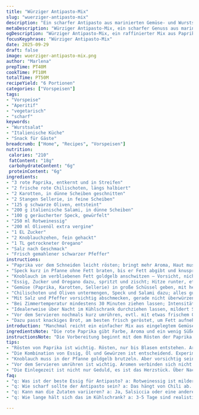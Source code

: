 ```yaml
---
title: "Würziger Antipasto-Mix"
slug: "wuerziger-antipasto-mix"
description: "Ein scharfer Antipasto aus marinierten Gemüse- und Wurststücken, der durch eingelegte Paprika und geräucherten Speck eine besondere Note erhält. Die Herstellung beruht auf einer Mischung aus Essig, Öl und Gewürzen. Die Hauptzutaten sind Paprika, Chilischoten, Sellerie, Karotten, schwarze Oliven und italienische Salami. Die Zubereitung nutzt Hitze, um die Aromen zu intensivieren, ohne die Textur komplett weich zu machen. Die Einlegezeit beeinflusst den Geschmack maßgeblich. Ca. 750 ml ergeben sich aus der Gesamtmenge der Zutaten und der Flüssigkeit."
metaDescription: "Würziger Antipasto-Mix, ein scharfer Genuss aus marinierten Gemüse- und Wurststücken. Ideal für jeden Anlass."
ogDescription: "Würziger Antipasto-Mix, ein raffinierter Mix aus Paprika, Oliven und Salami. Perfekt für Aperos oder Buffets."
focusKeyphrase: "Würziger Antipasto-Mix"
date: 2025-09-29
draft: false
image: wuerziger-antipasto-mix.png
author: "Marlena"
prepTime: PT40M
cookTime: PT10M
totalTime: PT50M
recipeYield: "6 Portionen"
categories: ["Vorspeisen"]
tags:
- "Vorspeise"
- "Aperitif"
- "vegetarisch"
- "scharf"
keywords:
- "Wurstsalat"
- "Italienische Küche"
- "Snack für Gäste"
breadcrumb: ["Home", "Recipes", "Vorspeisen"]
nutrition: 
 calories: "210"
 fatContent: "18g"
 carbohydrateContent: "6g"
 proteinContent: "6g"
ingredients:
- "3 rote Paprika, entkernt und in Streifen"
- "2 frische rote Chilischoten, längs halbiert"
- "2 Karotten, in dünne Scheiben geschnitten"
- "2 Stangen Sellerie, in feine Scheiben"
- "125 g schwarze Oliven, entsteint"
- "200 g italienische Salami, in dünne Scheiben"
- "100 g geräucherter Speck, gewürfelt"
- "250 ml Rotweinessig"
- "200 ml Olivenöl extra vergine"
- "1 EL Zucker"
- "2 Knoblauchzehen, fein gehackt"
- "1 TL getrockneter Oregano"
- "Salz nach Geschmack"
- "Frisch gemahlener schwarzer Pfeffer"
instructions:
- "Paprika vor dem Schneiden leicht rösten; bringt mehr Aroma, Haut muss nicht komplett weg"
- "Speck kurz in Pfanne ohne Fett braten, bis er Fett abgibt und knusprig wird, dann herausnehmen"
- "Knoblauch im verbliebenen Fett goldgelb anschwitzen – Vorsicht, nicht verbrennen, gibt bitteren Geschmack"
- "Essig, Zucker und Oregano dazu, spritzt und zischt; Hitze runter, etwa 5 Minuten leicht köcheln, bis Zucker sich fast löst"
- "Gemüse (Paprika, Karotten, Sellerie) in große Schüssel geben, mit heißer Essigmischung übergießen"
- "Chilischoten und Oliven untermengen, Speck und Salami dazu; alles gut verrühren"
- "Mit Salz und Pfeffer vorsichtig abschmecken, gerade nicht überwürzen, da Salami Salz mitbringt"
- "Bei Zimmertemperatur mindestens 30 Minuten ziehen lassen; Intensität der Schärfe hängt von Einlegezeit ab"
- "Idealerweise über Nacht im Kühlschrank durchziehen lassen, mildert Schärfe und verbindet Aromen"
- "Vor dem Servieren nochmals kurz umrühren, evtl. mit etwas frischem Olivenöl abschmecken"
- "Dazu passt knackiges Brot, am besten frisch geröstet, um Fett aufnehmen zu können"
introduction: "Manchmal reicht ein einfacher Mix aus eingelegtem Gemüse und herzhaften Wurstwaren, um den Gaumen zu wecken. Diese Würze kombiniert Schärfe, Rauchigkeit und die Säure des Essigs. Paprika rösten verändert das Aroma stark – habe das nach mehreren Versionen gelernt. Der schnelle Kick vom frisch angebratenen Speck verleiht Tiefe, die man sonst kaum erreicht. Geduld beim Ziehen lassen – das ist der Schlüssel. Ich habe oft den Fehler gemacht, zu früh zu probieren, dann ist das ja nur halbe Sache. Statt Salami kann man auch scharf gepökelte Wurst verwenden, aber der Speck bleibt Pflicht. Chili variiere ich je nach Lust oder Jahreszeit; manchmal Ersetzen durch getrockneten Chili oder Pfefferflocken. Wer es weniger scharf mag, entfernt die Kerne oder gleich ein paar Stücke. Wichtig: Das Gemüse noch knackig halten; zu lange kochen oder marinieren lässt alles matschig werden."
ingredientsNote: "Die rote Paprika gibt Farbe, Aroma und ein wenig Süße; am besten frisch und knackig. Ich empfehle, lieber in Bioqualität zu kaufen – Schalen sind dünner, rösten daher intensiver. Für die Schärfe frische Chilischoten nehmen, nicht getrocknet, die schmecken anders, stärker aufdringlich und weniger frisch. Schwarze Oliven müssen entsteint sein, sonst nervt beim Essen, außerdem fellartig und aromatisch, nicht allzu salzig. Statt italienischer Salami funktioniert auch eine grobe Salsiccia, leicht angebraten, für mehr Textur. Der geräucherte Speck sorgt für den rauchigen Unterton; man kann auf Pancetta verzichten, wenn nicht greifbar, aber der Geschmack verliert an Tiefe. Essig ist entscheidend – nein, kein weißer Haushaltsessig, besser Rotweinessig, milder und fruchtiger. Zucker rundet ab, nimmt die Säure ein bisschen und bindet das Aroma. Das Öl sollte gut sein, wir brauchen es als Geschmacksträger, billiges verfälscht. Knoblauch ist Pflicht. Die Gewürze bleiben simpel, Oregano für den mediterranen Kick. Pfeffer frisch gemahlen, Salz kontrolliert, wegen Salami."
instructionsNote: "Die Vorbereitung beginnt mit dem Rösten der Paprika, nur bis die Haut Blasen wirft; das Aroma entwickelt sich durch die Röstaromen, die süßen und leicht rauchigen Noten sind das Herzstück. Speck kann man in der Pfanne ausdrücken, so verbindet sich alles später besser. Knoblauch im Speckfett anzuschwitzen gibt Tiefe; verbrennen muss man verhindern, sonst sauer-bitter und alles kaputt. Die Essig-Zucker-Mischung muss heiß sein, damit sich Zucker gut löst; nicht zu lange köcheln lassen, sonst zu scharf. Das Gemüse bitte nicht direkt kochen, sonst wird es matschig, sondern mit der heißen Flüssigkeit übergießen, so garen die Stücke sanft und behalten Biss. Das richtige Mischungsverhältnis Wasser, Essig und Öl teste ich immer mit einem kleinen Löffel vorab. Ziehen lassen optimiert Geschmack - unbedingt Geduld, mindestens eine halbe Stunde. Kühlschrank ist nicht zwingend, aber sinnvoll bei längerer Lagerung. Vor dem Servieren nochmals durchrühren und abschmecken; manchmal fehlt ein Hauch Salz oder etwas mehr Öl. Das Zusammenspiel von warm und kalt, kräfig und mild im Mund – das will man nicht sofort mit Fleisch oder Brot überdecken. Am liebsten mag ich, wenn die Schärfe leicht prickelt, aber die Süße der Paprika dagegenhält. Auf jeden Fall ausprobieren, varieren und nie zu viel auf einmal einlegen, falls die Balance nicht sofort stimmt."
tips:
- "Rösten von Paprika ist wichtig. Rösten, nur bis Blasen entstehen. Aroma intensivieren, das geht nicht mit rohen. Wenn man das nicht macht, fehlen die süßlichen und rauchigen Noten. Habe oft zu wenig Zeit investiert. Das kostet Geschmack."
- "Die Kombination von Essig, Öl und Gewürzen ist entscheidend. Experimentiere. Olivenöl verwenden oder auch Traubenkernöl. Es bringt eine Besonderheit herein. Zudem die Menge; vielleicht weniger Essig, wenn man es nicht so sauer mag. Ein wenig Zucker hilft auch, die Schärfe auszubalancieren."
- "Knoblauch muss in der Pfanne goldgelb brutzeln. Aber vorsichtig sein. Wenn er zu dunkel wird, hat man bitteren Geschmack. Manchmal nehme ich mehr, um den intensiven Aroma zu multiplizieren. Es kann spannend sein, verschiedene Knoblauchsorten auszuprobieren."
- "Vor dem Servieren umrühren ist wichtig. Aromen verbinden sich nicht immer genug, wenn man es nur einlegt. Manchmal kommt die Schärfe erst nach wenigen Minuten durch das Mischen richtig zur Geltung. Dann mit Olivenöl noch abschmecken, das rundet ab."
- "Die Einlegezeit ist nicht nur Geduld, es ist das Herzstück. Über Nacht im Kühlschrank vereint die Aromen. Wenn man zu früh probiert, fehlt der Kick. Ich mache das oft. Das spart dann an Geschmack. Und der Crunch der Paprika verbessert die Textur."
faq:
- "q: Was ist der beste Essig für Antipasto? a: Rotweinessig ist milder, fruchtiger. Ich probiere immer verschiedene Marken durch. Klar, kann man auch Balsamiko verwenden, bringt aber eine andere Süße."
- "q: Wie scharf sollte der Antipasto sein? a: Das hängt von Chili ab. Ich schneide Kern heraus, wenn ich etwas milder möchte. Wer es sehr scharf mag, könnte noch mehr Chili dazugeben - ausprobieren!"
- "q: Kann man die Zutaten variieren? a: Ja, Salsiccia oder eine andere Wurst sind eine gute Idee. Zudem kann ich auch Zwiebeln beifügen. Das gibt einen weiteren Geschmacksträger."
- "q: Wie lange hält sich das im Kühlschrank? a: 3-5 Tage sind realistisch. Bei längerem Lagern benötigt man saubere Gläser. Alternativen könnten sein, einfrieren oder in Flaschen abfüllen. Aber die Konsistenz könnte sich ändern."

---
```

